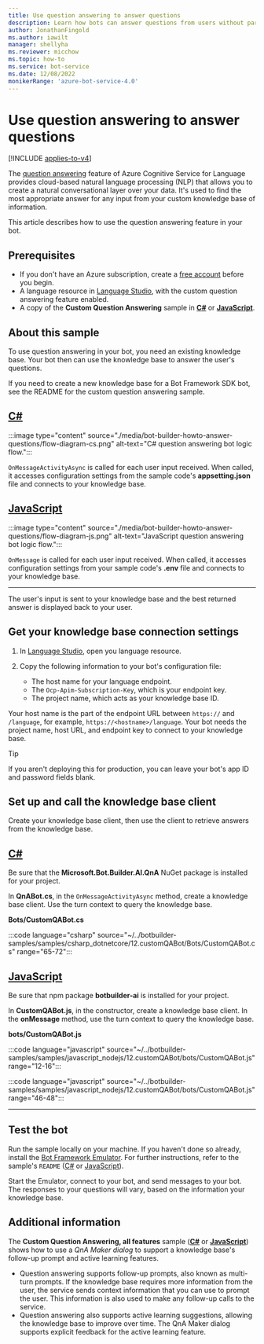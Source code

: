 ```yaml
---
title: Use question answering to answer questions
description: Learn how bots can answer questions from users without parsing or interpreting the questions. See how to use question answering for this task.
author: JonathanFingold
ms.author: iawilt
manager: shellyha
ms.reviewer: micchow
ms.topic: how-to
ms.service: bot-service
ms.date: 12/08/2022
monikerRange: 'azure-bot-service-4.0'
---
```


# Use question answering to answer questions

[!INCLUDE [applies-to-v4](./includes/applies-to-v4-current.md)]

The [question answering](v4sdk/bot-builder-concept-luis.md#question-answering) feature of Azure Cognitive Service for Language provides cloud-based natural language processing (NLP) that allows you to create a natural conversational layer over your data. It's used to find the most appropriate answer for any input from your custom knowledge base of information.

This article describes how to use the question answering feature in your bot.

## Prerequisites

- If you don't have an Azure subscription, create a [free account](https://azure.microsoft.com/free/?WT.mc_id=A261C142F) before you begin.
- A language resource in [Language Studio](https://language.cognitive.azure.com/), with the custom question answering feature enabled.
- A copy of the **Custom Question Answering** sample in [**C#**][cs sample] or [**JavaScript**][js sample].

[cs sample]: https://github.com/microsoft/BotBuilder-Samples/tree/main/samples/csharp_dotnetcore/12.customQABot
[js sample]: https://github.com/microsoft/BotBuilder-Samples/tree/main/samples/javascript_nodejs/12.customQABot

## About this sample

To use question answering in your bot, you need an existing knowledge base. Your bot then can use the knowledge base to answer the user's questions.

If you need to create a new knowledge base for a Bot Framework SDK bot, see the README for the custom question answering sample.

## [C#](#tab/cs)

:::image type="content" source="./media/bot-builder-howto-answer-questions/flow-diagram-cs.png" alt-text="C# question answering bot logic flow.":::

`OnMessageActivityAsync` is called for each user input received. When called, it accesses configuration settings from the sample code's **appsetting.json** file and connects to your knowledge base.

## [JavaScript](#tab/js)

:::image type="content" source="./media/bot-builder-howto-answer-questions/flow-diagram-js.png" alt-text="JavaScript question answering bot logic flow.":::

`OnMessage` is called for each user input received. When called, it accesses configuration settings from your sample code's **.env** file and connects to your knowledge base.

---

The user's input is sent to your knowledge base and the best returned answer is displayed back to your user.

## Get your knowledge base connection settings

1. In [Language Studio](https://language.cognitive.azure.com/), open you language resource.
1. Copy the following information to your bot's configuration file:

    - The host name for your language endpoint.
    - The `Ocp-Apim-Subscription-Key`, which is your endpoint key.
    - The project name, which acts as your knowledge base ID.

Your host name is the part of the endpoint URL between `https://` and `/language`, for example, `https://<hostname>/language`. Your bot needs the project name, host URL, and endpoint key to connect to your knowledge base.

> [!TIP]
> If you aren't deploying this for production, you can leave your bot's app ID and password fields blank.

## Set up and call the knowledge base client

Create your knowledge base client, then use the client to retrieve answers from the knowledge base.

## [C#](#tab/cs)

Be sure that the **Microsoft.Bot.Builder.AI.QnA** NuGet package is installed for your project.

In **QnABot.cs**, in the `OnMessageActivityAsync` method, create a knowledge base client. Use the turn context to query the knowledge base.

**Bots/CustomQABot.cs**

:::code language="csharp" source="~/../botbuilder-samples/samples/csharp_dotnetcore/12.customQABot/Bots/CustomQABot.cs" range="65-72":::

## [JavaScript](#tab/js)

Be sure that npm package **botbuilder-ai** is installed for your project.

In **CustomQABot.js**, in the constructor, create a knowledge base client. In the **onMessage** method, use the turn context to query the knowledge base.

**bots/CustomQABot.js**

:::code language="javascript" source="~/../botbuilder-samples/samples/javascript_nodejs/12.customQABot/bots/CustomQABot.js" range="12-16":::

:::code language="javascript" source="~/../botbuilder-samples/samples/javascript_nodejs/12.customQABot/bots/CustomQABot.js" range="46-48":::

---

## Test the bot

Run the sample locally on your machine. If you haven't done so already, install the [Bot Framework Emulator](https://github.com/Microsoft/BotFramework-Emulator/blob/master/README.md#download). For further instructions, refer to the sample's `README` ([C#][CS readme] or [JavaScript][JS readme]).

Start the Emulator, connect to your bot, and send messages to your bot. The responses to your questions will vary, based on the information your knowledge base.

[CS readme]: https://github.com/microsoft/BotBuilder-Samples/tree/main/samples/csharp_dotnetcore/12.customQABot#readme
[JS readme]: https://github.com/microsoft/BotBuilder-Samples/tree/main/samples/javascript_nodejs/12.customQABot#readme

## Additional information

The **Custom Question Answering, all features** sample ([**C#**][CS adv readme] or [**JavaScript**][JS adv readme]) shows how to use a _QnA Maker dialog_ to support a knowledge base's follow-up prompt and active learning features.

- Question answering supports follow-up prompts, also known as multi-turn prompts. If the knowledge base requires more information from the user, the service sends context information that you can use to prompt the user. This information is also used to make any follow-up calls to the service.
- Question answering also supports active learning suggestions, allowing the knowledge base to improve over time. The QnA Maker dialog supports explicit feedback for the active learning feature.

[CS adv readme]: https://github.com/microsoft/BotBuilder-Samples/tree/main/samples/csharp_dotnetcore/48.customQABot-all-features#readme
[JS adv readme]: https://github.com/microsoft/BotBuilder-Samples/tree/main/samples/javascript_nodejs/48.customQABot-all-features#readme
